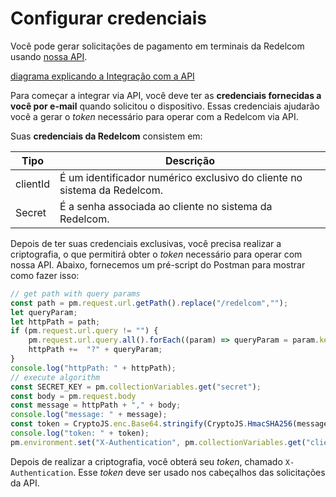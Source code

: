 # Configurar credenciais

Você pode gerar solicitações de pagamento em terminais da Redelcom usando [nossa API](https://api-dev.redelcom.cl:20010/v2).

[diagrama explicando a Integração com a API](integrate-via-API.png)

Para começar a integrar via API, você deve ter as **credenciais fornecidas a você por e-mail** quando solicitou o dispositivo. Essas credenciais ajudarão você a gerar o *token* necessário para operar com a Redelcom via API.

Suas **credenciais da Redelcom** consistem em:

| Tipo | Descrição |
|---|---|
| clientId | É um identificador numérico exclusivo do cliente no sistema da Redelcom. |
| Secret | É a senha associada ao cliente no sistema da Redelcom. |

Depois de ter suas credenciais exclusivas, você precisa realizar a criptografia, o que permitirá obter o *token* necessário para operar com nossa API. Abaixo, fornecemos um pré-script do Postman para mostrar como fazer isso:

```javascript
// get path with query params
const path = pm.request.url.getPath().replace("/redelcom","");
let queryParam;
let httpPath = path;
if (pm.request.url.query != "") {
    pm.request.url.query.all().forEach((param) => queryParam = param.key + "=" +  param.value);
    httpPath +=  "?" + queryParam;
}
console.log("httpPath: " + httpPath);
// execute algorithm
const SECRET_KEY = pm.collectionVariables.get("secret");
const body = pm.request.body
const message = httpPath + "," + body;
console.log("message: " + message);
const token = CryptoJS.enc.Base64.stringify(CryptoJS.HmacSHA256(message, SECRET_KEY));
console.log("token: " + token);
pm.environment.set("X-Authentication", pm.collectionVariables.get("clientId") + ";" + token);
```

Depois de realizar a criptografia, você obterá seu *token*, chamado `X-Authentication`. Esse *token* deve ser usado nos cabeçalhos das solicitações da API.
